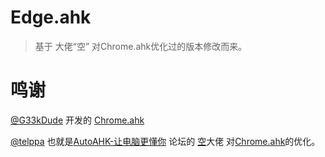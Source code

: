 # Edge.ahk

> 基于 大佬“空” 对Chrome.ahk优化过的版本修改而来。

# 鸣谢

 [@G33kDude](https://github.com/G33kDude) 开发的 [Chrome.ahk](https://github.com/G33kDude/Chrome.ahk)
 
 [@telppa](https://github.com/telppa/) 也就是[AutoAHK-让电脑更懂你](https://www.autoahk.com/) 论坛的 [空](https://www.autoahk.com/friends/dAzyyrsnr)大佬 对[Chrome.ahk](https://github.com/G33kDude/Chrome.ahk)的优化。
